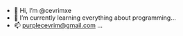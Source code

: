 - 👋 Hi, I’m @cevrimxe
- 🌱 I’m currently learning everything about programming...
- 📫 purplecevrim@gmail.com  ...

<!---
cevrimxe/cevrimxe is a ✨ special ✨ repository because its `README.md` (this file) appears on your GitHub profile.
You can click the Preview link to take a look at your changes.
--->
